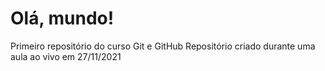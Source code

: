 # Olá, mundo!
 Primeiro repositório do curso Git e GitHub
 Repositório criado durante uma aula ao vivo em 27/11/2021
